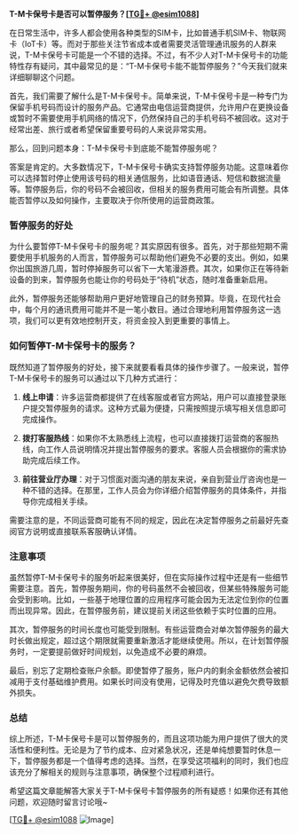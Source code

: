 **T-M卡保号卡是否可以暂停服务？[[TG💪+ @esim1088](https://t.me/s/esim1088)]**

在日常生活中，许多人都会使用各种类型的SIM卡，比如普通手机SIM卡、物联网卡（IoT卡）等。而对于那些关注节省成本或者需要灵活管理通讯服务的人群来说，T-M卡保号卡可能是一个不错的选择。不过，有不少人对T-M卡保号卡的功能特性存有疑问，其中最常见的是：“T-M卡保号卡能不能暂停服务？”今天我们就来详细聊聊这个问题。

首先，我们需要了解什么是T-M卡保号卡。简单来说，T-M卡保号卡是一种专门为保留手机号码而设计的服务产品。它通常由电信运营商提供，允许用户在更换设备或暂时不需要使用手机网络的情况下，仍然保持自己的手机号码不被回收。这对于经常出差、旅行或者希望保留重要号码的人来说非常实用。

那么，回到问题本身：T-M卡保号卡到底能不能暂停服务呢？

答案是肯定的。大多数情况下，T-M卡保号卡确实支持暂停服务功能。这意味着你可以选择暂时停止使用该号码的相关通信服务，比如语音通话、短信和数据流量等。暂停服务后，你的号码不会被回收，但相关的服务费用可能会有所调整。具体能否暂停以及如何操作，主要取决于你所使用的运营商政策。

### 暂停服务的好处

为什么要暂停T-M卡保号卡的服务呢？其实原因有很多。首先，对于那些短期不需要使用手机服务的人而言，暂停服务可以帮助他们避免不必要的支出。例如，如果你出国旅游几周，暂时停掉服务可以省下一大笔漫游费。其次，如果你正在等待新设备的到来，暂停服务也能让你的号码处于“待机”状态，随时准备重新启用。

此外，暂停服务还能够帮助用户更好地管理自己的财务预算。毕竟，在现代社会中，每个月的通讯费用可能并不是一笔小数目。通过合理地利用暂停服务这一选项，我们可以更有效地控制开支，将资金投入到更重要的事情上。

### 如何暂停T-M卡保号卡的服务？

既然知道了暂停服务的好处，接下来就要看看具体的操作步骤了。一般来说，暂停T-M卡保号卡的服务可以通过以下几种方式进行：

1. **线上申请**：许多运营商都提供了在线客服或者官方网站，用户可以直接登录账户提交暂停服务的请求。这种方式最为便捷，只需按照提示填写相关信息即可完成操作。
   
2. **拨打客服热线**：如果你不太熟悉线上流程，也可以直接拨打运营商的客服热线，向工作人员说明情况并提出暂停服务的要求。客服人员会根据你的需求协助完成后续工作。

3. **前往营业厅办理**：对于习惯面对面沟通的朋友来说，亲自到营业厅咨询也是一种不错的选择。在那里，工作人员会为你详细介绍暂停服务的具体条件，并指导你完成相关手续。

需要注意的是，不同运营商可能有不同的规定，因此在决定暂停服务之前最好先查阅官方说明或直接联系客服确认详情。

### 注意事项

虽然暂停T-M卡保号卡的服务听起来很美好，但在实际操作过程中还是有一些细节需要注意。首先，暂停服务期间，你的号码虽然不会被回收，但某些特殊服务可能会受到影响。比如，一些基于地理位置的应用程序可能会因为无法定位到你的位置而出现异常。因此，在暂停服务前，建议提前关闭这些依赖于实时位置的应用。

其次，暂停服务的时间长度也可能受到限制。有些运营商会对单次暂停服务的最大时长做出规定，超过这个期限就需要重新激活才能继续使用。所以，在计划暂停服务时，一定要提前做好时间规划，以免造成不必要的麻烦。

最后，别忘了定期检查账户余额。即使暂停了服务，账户内的剩余金额依然会被扣减用于支付基础维护费用。如果长时间没有使用，记得及时充值以避免欠费导致额外损失。

### 总结

综上所述，T-M卡保号卡是可以暂停服务的，而且这项功能为用户提供了很大的灵活性和便利性。无论是为了节约成本、应对紧急状况，还是单纯想要暂时休息一下，暂停服务都是一个值得考虑的选择。当然，在享受这项福利的同时，我们也应该充分了解相关的规则与注意事项，确保整个过程顺利进行。

希望这篇文章能解答大家关于T-M卡保号卡暂停服务的所有疑惑！如果你还有其他问题，欢迎随时留言讨论哦~ 

[[TG💪+ @esim1088](https://t.me/s/esim1088) ![Image](https://i.postimg.cc/4NQfJmqS/Snipaste-2025-05-13-00-14-12.png)]